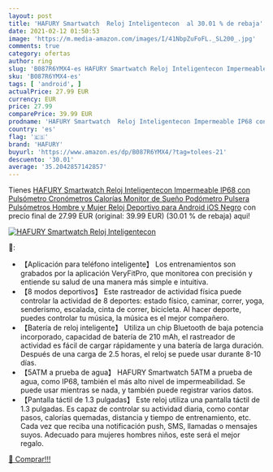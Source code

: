 ```yaml
---
layout: post
title: 'HAFURY Smartwatch  Reloj Inteligentecon  al 30.01 % de rebaja'
date: 2021-02-12 01:50:53
image: 'https://m.media-amazon.com/images/I/41NbpZuFoFL._SL200_.jpg'
comments: true
category: ofertas
author: ring
slug: 'B087R6YMX4-es HAFURY Smartwatch Reloj Inteligentecon Impermeable IP68...'
sku: 'B087R6YMX4-es'
tags: [ 'android', ]
actualPrice: 27.99 EUR
currency: EUR
price: 27.99
comparePrice: 39.99 EUR
prodname: 'HAFURY Smartwatch  Reloj Inteligentecon Impermeable IP68 con Pulsómetro Cronómetros  Calorías Monitor de Sueño Podómetro Pulsera Pulsómetros Hombre y Mujer Reloj Deportivo para Android iOS  Negro'
country: 'es'
flag: '🇪🇸'
brand: 'HAFURY'
buyurl: 'https://www.amazon.es/dp/B087R6YMX4/?tag=tolees-21'
descuento: '30.01'
average: '35.2042857142857'
---
```


Tienes [HAFURY Smartwatch  Reloj Inteligentecon Impermeable IP68 con Pulsómetro Cronómetros  Calorías Monitor de Sueño Podómetro Pulsera Pulsómetros Hombre y Mujer Reloj Deportivo para Android iOS  Negro](https://www.amazon.es/dp/B087R6YMX4/?tag=tolees-21) con precio final de  27.99 EUR (original: 39.99 EUR) (30.01 %  de rebaja) aqui!

[![HAFURY Smartwatch  Reloj Inteligentecon ](https://m.media-amazon.com/images/I/41NbpZuFoFL._SL200_.jpg)](https://www.amazon.es/dp/B087R6YMX4/?tag=tolees-21)

🔎:

- 【Aplicación para teléfono inteligente】 Los entrenamientos son grabados por la aplicación VeryFitPro, que monitorea con precisión y entiende su salud de una manera más simple e intuitiva.
- 【8 modos deportivos】 Este rastreador de actividad física puede controlar la actividad de 8 deportes: estado físico, caminar, correr, yoga, senderismo, escalada, cinta de correr, bicicleta. Al hacer deporte, puedes controlar tu música, la música es el mejor compañero.
- 【Batería de reloj inteligente】 Utiliza un chip Bluetooth de baja potencia incorporado, capacidad de batería de 210 mAh, el rastreador de actividad es fácil de cargar rápidamente y una batería de larga duración. Después de una carga de 2.5 horas, el reloj se puede usar durante 8-10 días.
- 【5ATM a prueba de agua】 HAFURY Smartwatch 5ATM a prueba de agua, como IP68, también el más alto nivel de impermeabilidad. Se puede usar mientras se nada, y también puede registrar varios datos.
- 【Pantalla táctil de 1.3 pulgadas】 Este reloj utiliza una pantalla táctil de 1.3 pulgadas. Es capaz de controlar su actividad diaria, como contar pasos, calorías quemadas, distancia y tiempo de entrenamiento, etc. Cada vez que reciba una notificación push, SMS, llamadas o mensajes suyos. Adecuado para mujeres hombres niños, este será el mejor regalo.

[🛒 Comprar!!!](https://www.amazon.es/dp/B087R6YMX4/?tag=tolees-21)
